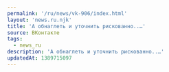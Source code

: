 ```yaml
---
permalink: '/ru/news/vk-906/index.html'
layout: 'news.ru.njk'
title: 'А обнаглеть и уточнить рискованно..…'
source: ВКонтакте
tags:
  - news_ru
description: 'А обнаглеть и уточнить рискованно..…'
updatedAt: 1389715097
---
```

